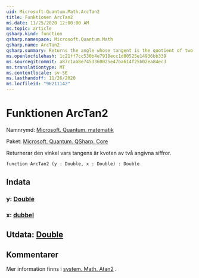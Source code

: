 ```yaml
---
uid: Microsoft.Quantum.Math.ArcTan2
title: Funktionen ArcTan2
ms.date: 11/25/2020 12:00:00 AM
ms.topic: article
qsharp.kind: function
qsharp.namespace: Microsoft.Quantum.Math
qsharp.name: ArcTan2
qsharp.summary: Returns the angle whose tangent is the quotient of two specified numbers.
ms.openlocfilehash: 1c21ff7cc530b4e7918ecc1d80525e14936bb339
ms.sourcegitcommit: a87c1aa8e7453360025e47ba614f25b02ea84ec3
ms.translationtype: MT
ms.contentlocale: sv-SE
ms.lasthandoff: 11/26/2020
ms.locfileid: "96211142"
---
```

# <a name="arctan2-function"></a>Funktionen ArcTan2

Namnrymd: [Microsoft. Quantum. matematik](xref:Microsoft.Quantum.Math)

Paket: [Microsoft. Quantum. QSharp. Core](https://nuget.org/packages/Microsoft.Quantum.QSharp.Core)


Returnerar den vinkel vars tangens är kvoten av två angivna siffror.

```qsharp
function ArcTan2 (y : Double, x : Double) : Double
```


## <a name="input"></a>Indata

### <a name="y--double"></a>y: [Double](xref:microsoft.quantum.lang-ref.double)




### <a name="x--double"></a>x: [dubbel](xref:microsoft.quantum.lang-ref.double)





## <a name="output--double"></a>Utdata: [Double](xref:microsoft.quantum.lang-ref.double)



## <a name="remarks"></a>Kommentarer

Mer information finns i [system. Math. Atan2](https://docs.microsoft.com/dotnet/api/system.math.atan2) .